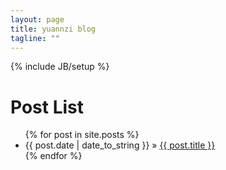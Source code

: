 ```yaml
---
layout: page
title: yuannzi blog
tagline: ""
---
```

{% include JB/setup %}
   
# Post List

<ul class="posts">
  {% for post in site.posts %}
    <li><span>{{ post.date | date_to_string }}</span> &raquo; <a href="{{ BASE_PATH }}{{ post.url }}">{{ post.title }}</a></li>
  {% endfor %}
</ul>

 
<br> 



